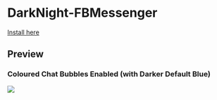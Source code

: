 # DarkNight-FBMessenger
[Install here](https://raw.githubusercontent.com/ozakione/DarkNight-FBMessenger/master/DarkNightFBM.user.css)

## Preview
### Coloured Chat Bubbles Enabled (with Darker Default Blue)
![](https://raw.githubusercontent.com/ozakione/DarkNight-FBMessenger/master/images/screenshots/main.png)